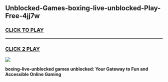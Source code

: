 
## Unblocked-Games-boxing-live-unblocked-Play-Free-4jj7w
<h3>
<a href="https://premium76.site?title=boxing-live-unblocked&ref=12A">CLICK TO PLAY</a></h3>
<hr>

<h3>
<a href="https://premium76.site?title=boxing-live-unblocked&ref=12A">CLICK 2 PLAY</a>
  
</h3>

<a href="https://premium76.site?title=boxing-live-unblocked&ref=12A"><img src="https://clearcache.store/games.png"></a>


**boxing-live-unblocked games unblocked: Your Gateway to Fun and Accessible Online Gaming**
